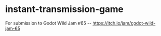 # instant-transmission-game
For submission to Godot Wild Jam #65 -- https://itch.io/jam/godot-wild-jam-65

